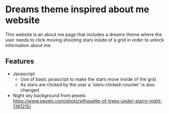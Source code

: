 # Dreams theme inspired about me website
This website is an about me page that includes a dreams theme where the user 
needs to click moving shooting stars inside of a grid in order to unlock
information about me.

## Features
* Javascript 
  * Use of basic javascript to make the stars move inside of the grid
  * As stars are clicked by the user a 'stars-clicked-counter' is also changed
* Night sky background from pexels: https://www.pexels.com/photo/silhouette-of-trees-under-starry-night-1361215/
